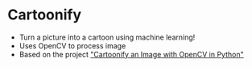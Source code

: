 # Cartoonify
* Turn a picture into a cartoon using machine learning!
* Uses OpenCV to process image
* Based on the project ["Cartoonify an Image with OpenCV in Python"](https://data-flair.training/blogs/cartoonify-image-opencv-python/)
